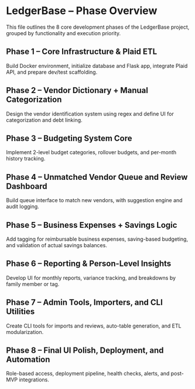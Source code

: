 # LedgerBase – Phase Overview

This file outlines the 8 core development phases of the LedgerBase project, grouped by functionality and execution priority.

## Phase 1 – Core Infrastructure & Plaid ETL
Build Docker environment, initialize database and Flask app, integrate Plaid API, and prepare dev/test scaffolding.

## Phase 2 – Vendor Dictionary + Manual Categorization
Design the vendor identification system using regex and define UI for categorization and debt linking.

## Phase 3 – Budgeting System Core
Implement 2-level budget categories, rollover budgets, and per-month history tracking.

## Phase 4 – Unmatched Vendor Queue and Review Dashboard
Build queue interface to match new vendors, with suggestion engine and audit logging.

## Phase 5 – Business Expenses + Savings Logic
Add tagging for reimbursable business expenses, saving-based budgeting, and validation of actual savings balances.

## Phase 6 – Reporting & Person-Level Insights
Develop UI for monthly reports, variance tracking, and breakdowns by family member or tag.

## Phase 7 – Admin Tools, Importers, and CLI Utilities
Create CLI tools for imports and reviews, auto-table generation, and ETL modularization.

## Phase 8 – Final UI Polish, Deployment, and Automation
Role-based access, deployment pipeline, health checks, alerts, and post-MVP integrations.
